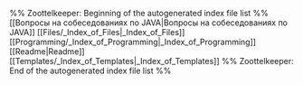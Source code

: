 %% Zoottelkeeper: Beginning of the autogenerated index file list  %%
 [[Вопросы на собеседованиях по JAVA|Вопросы на собеседованиях по JAVA]]
 [[Files/_Index_of_Files|_Index_of_Files]]
 [[Programming/_Index_of_Programming|_Index_of_Programming]]
 [[Readme|Readme]]
 [[Templates/_Index_of_Templates|_Index_of_Templates]]
%% Zoottelkeeper: End of the autogenerated index file list  %%
